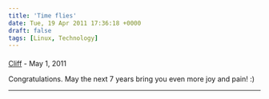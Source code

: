 ```yaml
---
title: 'Time flies'
date: Tue, 19 Apr 2011 17:36:18 +0000
draft: false
tags: [Linux, Technology]
---
```



#### 
[Cliff]( "cperry@redhat.com") - <time datetime="2011-05-09 21:09:08">May 1, 2011</time>

Congratulations. May the next 7 years bring you even more joy and pain! :)
<hr />
